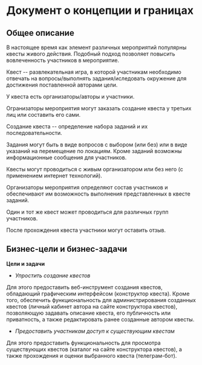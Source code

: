 # Документ о концепции и границах

## Общее описание
В настоящее время как элемент различных мероприятий популярны квесты живого действия. Подобный подход позволяет повысить вовлеченность участников в мероприятие.

Квест -- развлекательная игра, в которой участникам необходимо отвечать на вопросы/выполнять задания/иследовать окружение для достижения поставленной авторами цели.

У квеста есть организаторы/авторы и участники.

Огранизаторы мероприятия могут заказать создание квеста у третьих лиц или составить его сами.

Создание квеста -- определение набора заданий и их последовательности.

Задания могут быть в виде вопросов с выбором (или без) или в виде указаний на перемещение по локациям. Кроме заданий возможны информационные сообщения для участников.

Квесты могут проводиться с живым организатором или без него (с применением интернет технологий).

Организаторы мероприятия определяют состав участников и обеспечивают им возможность выполнения представленных в квесте заданий.

Один и тот же квест может проводиться для различных групп участников.

После прохождения квеста участники могут оставить отзыв.

## Бизнес-цели и бизнес-задачи

**Цели и задачи**

- *Упростить создание квестов*

Для этого предоставить веб-инструмент создания квестов, обладающий графическим интерфейсом (конструктор квеста). Кроме того, обеспечить функциональность для администрирования созданных квестов (личный кабинет автора на сайте конструктора квестов), позволяющую задавать описание квеста, его публичность или приватность, а также редактировать ранее созданные автором квесты.

- *Предоставить участникам доступ к существующим квестам*

Для этого предоставить функциональность для просмотра существующих квестов (каталог на сайте конструктора квестов), а также прохождения и оценки выбранного квеста (телеграм-бот).